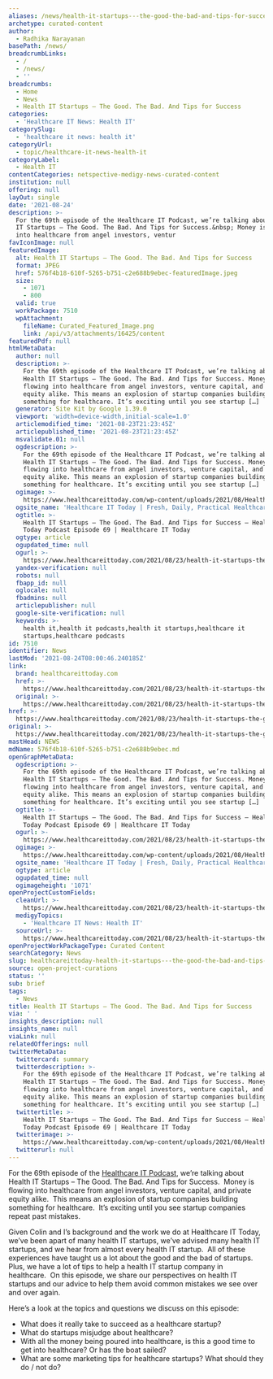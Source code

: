 ```yaml
---
aliases: /news/health-it-startups---the-good-the-bad-and-tips-for-success
archetype: curated-content
author:
  - Radhika Narayanan
basePath: /news/
breadcrumbLinks:
  - /
  - /news/
  - ''
breadcrumbs:
  - Home
  - News
  - Health IT Startups – The Good. The Bad. And Tips for Success
categories:
  - 'Healthcare IT News: Health IT'
categorySlug:
  - 'healthcare it news: health it'
categoryUrl:
  - topic/healthcare-it-news-health-it
categoryLabel:
  - Health IT
contentCategories: netspective-medigy-news-curated-content
institution: null
offering: null
layOut: single
date: '2021-08-24'
description: >-
  For the 69th episode of the Healthcare IT Podcast, we’re talking about Health
  IT Startups – The Good. The Bad. And Tips for Success.&nbsp; Money is flowing
  into healthcare from angel investors, ventur
favIconImage: null
featuredImage:
  alt: Health IT Startups – The Good. The Bad. And Tips for Success
  format: JPEG
  href: 576f4b18-610f-5265-b751-c2e688b9ebec-featuredImage.jpeg
  size:
    - 1071
    - 800
  valid: true
  workPackage: 7510
  wpAttachment:
    fileName: Curated_Featured_Image.png
    link: /api/v3/attachments/16425/content
featuredPdf: null
htmlMetaData:
  author: null
  description: >-
    For the 69th episode of the Healthcare IT Podcast, we’re talking about
    Health IT Startups – The Good. The Bad. And Tips for Success. Money is
    flowing into healthcare from angel investors, venture capital, and private
    equity alike. This means an explosion of startup companies building
    something for healthcare. It’s exciting until you see startup […]
  generator: Site Kit by Google 1.39.0
  viewport: 'width=device-width,initial-scale=1.0'
  articlemodified_time: '2021-08-23T21:23:45Z'
  articlepublished_time: '2021-08-23T21:23:45Z'
  msvalidate.01: null
  ogdescription: >-
    For the 69th episode of the Healthcare IT Podcast, we’re talking about
    Health IT Startups – The Good. The Bad. And Tips for Success. Money is
    flowing into healthcare from angel investors, venture capital, and private
    equity alike. This means an explosion of startup companies building
    something for healthcare. It’s exciting until you see startup […]
  ogimage: >-
    https://www.healthcareittoday.com/wp-content/uploads/2021/08/Health-IT-Startups-The-Good-The-Bad-And-Tips-for-Success.png
  ogsite_name: 'Healthcare IT Today | Fresh, Daily, Practical Healthcare IT Insights'
  ogtitle: >-
    Health IT Startups – The Good. The Bad. And Tips for Success – Healthcare IT
    Today Podcast Episode 69 | Healthcare IT Today
  ogtype: article
  ogupdated_time: null
  ogurl: >-
    https://www.healthcareittoday.com/2021/08/23/health-it-startups-the-good-the-bad-and-tips-for-success-healthcare-it-today-podcast-episode-69/
  yandex-verification: null
  robots: null
  fbapp_id: null
  oglocale: null
  fbadmins: null
  articlepublisher: null
  google-site-verification: null
  keywords: >-
    health it,health it podcasts,health it startups,healthcare it
    startups,healthcare podcasts
id: 7510
identifier: News
lastMod: '2021-08-24T08:00:46.240185Z'
link:
  brand: healthcareittoday.com
  href: >-
    https://www.healthcareittoday.com/2021/08/23/health-it-startups-the-good-the-bad-and-tips-for-success-healthcare-it-today-podcast-episode-69/
  original: >-
    https://www.healthcareittoday.com/2021/08/23/health-it-startups-the-good-the-bad-and-tips-for-success-healthcare-it-today-podcast-episode-69/
href: >-
  https://www.healthcareittoday.com/2021/08/23/health-it-startups-the-good-the-bad-and-tips-for-success-healthcare-it-today-podcast-episode-69/
original: >-
  https://www.healthcareittoday.com/2021/08/23/health-it-startups-the-good-the-bad-and-tips-for-success-healthcare-it-today-podcast-episode-69/
mastHead: NEWS
mdName: 576f4b18-610f-5265-b751-c2e688b9ebec.md
openGraphMetaData:
  ogdescription: >-
    For the 69th episode of the Healthcare IT Podcast, we’re talking about
    Health IT Startups – The Good. The Bad. And Tips for Success. Money is
    flowing into healthcare from angel investors, venture capital, and private
    equity alike. This means an explosion of startup companies building
    something for healthcare. It’s exciting until you see startup […]
  ogtitle: >-
    Health IT Startups – The Good. The Bad. And Tips for Success – Healthcare IT
    Today Podcast Episode 69 | Healthcare IT Today
  ogurl: >-
    https://www.healthcareittoday.com/2021/08/23/health-it-startups-the-good-the-bad-and-tips-for-success-healthcare-it-today-podcast-episode-69/
  ogimage: >-
    https://www.healthcareittoday.com/wp-content/uploads/2021/08/Health-IT-Startups-The-Good-The-Bad-And-Tips-for-Success.png
  ogsite_name: 'Healthcare IT Today | Fresh, Daily, Practical Healthcare IT Insights'
  ogtype: article
  ogupdated_time: null
  ogimageheight: '1071'
openProjectCustomFields:
  cleanUrl: >-
    https://www.healthcareittoday.com/2021/08/23/health-it-startups-the-good-the-bad-and-tips-for-success-healthcare-it-today-podcast-episode-69/
  medigyTopics:
    - 'Healthcare IT News: Health IT'
  sourceUrl: >-
    https://www.healthcareittoday.com/2021/08/23/health-it-startups-the-good-the-bad-and-tips-for-success-healthcare-it-today-podcast-episode-69/
openProjectWorkPackageType: Curated Content
searchCategory: News
slug: healthcareittoday-health-it-startups---the-good-the-bad-and-tips-for-success
source: open-project-curations
status: ''
sub: brief
tags:
  - News
title: Health IT Startups – The Good. The Bad. And Tips for Success
via: ' '
insights_description: null
insights_name: null
viaLink: null
relatedOfferings: null
twitterMetaData:
  twittercard: summary
  twitterdescription: >-
    For the 69th episode of the Healthcare IT Podcast, we’re talking about
    Health IT Startups – The Good. The Bad. And Tips for Success. Money is
    flowing into healthcare from angel investors, venture capital, and private
    equity alike. This means an explosion of startup companies building
    something for healthcare. It’s exciting until you see startup […]
  twittertitle: >-
    Health IT Startups – The Good. The Bad. And Tips for Success – Healthcare IT
    Today Podcast Episode 69 | Healthcare IT Today
  twitterimage: >-
    https://www.healthcareittoday.com/wp-content/uploads/2021/08/Health-IT-Startups-The-Good-The-Bad-And-Tips-for-Success.png
  twitterurl: null
---
```

<p>For the 69th episode of the <a href="https://www.healthcareittoday.com/category/healthcare-it-today-podcasts/">Healthcare IT Podcast</a>, we’re talking about Health IT Startups – The Good. The Bad. And Tips for Success.&nbsp; Money is flowing into healthcare from angel investors, venture capital, and private equity alike.&nbsp; This means an explosion of startup companies building something for healthcare.&nbsp; It’s exciting until you see startup companies repeat past mistakes.</p><p>Given Colin and I’s background and the work we do at Healthcare IT Today, we’ve been apart of many health IT startups, we’ve advised many health IT startups, and we hear from almost every health IT startup.&nbsp; All of these experiences have taught us a lot about the good and the bad of startups.&nbsp; Plus, we have a lot of tips to help a health IT startup company in healthcare.&nbsp; On this episode, we share our perspectives on health IT startups and our advice to help them avoid common mistakes we see over and over again.</p><p>Here’s a look at the topics and questions we discuss on this episode:</p><ul><li>What does it really take to succeed as a healthcare startup?</li><li>What do startups misjudge about healthcare?</li><li>With all the money being poured into healthcare, is this a good time to get into healthcare? Or has the boat sailed?</li><li>What are some marketing tips for healthcare startups? What should they do / not do?</li></ul>